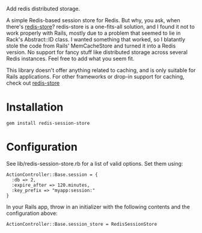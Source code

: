 Add redis distributed storage. 

A simple Redis-based session store for Redis. But why, you ask,
when there's [redis-store](http://github.com/jodosha/redis-store/)?
redis-store is a one-fits-all solution, and I found it not to work
properly with Rails, mostly due to a problem that seemed to lie in
Rack's Abstract::ID class. I wanted something that worked, so I
blatantly stole the code from Rails' MemCacheStore and turned it
into a Redis version. No support for fancy stuff like distributed
storage across several Redis instances. Feel free to add what you
seem fit.

This library doesn't offer anything related to caching, and is
only suitable for Rails applications. For other frameworks or
drop-in support for caching, check out
[redis-store](http://github.com/jodosha/redis-store/)

Installation
============

    gem install redis-session-store

Configuration
=============

See lib/redis-session-store.rb for a list of valid options.
Set them using:

    ActionController::Base.session = {
      :db => 2,
      :expire_after => 120.minutes,
      :key_prefix => "myapp:session:"
    }
    

In your Rails app, throw in an initializer with the following contents
and the configuration above:

    ActionController::Base.session_store = RedisSessionStore